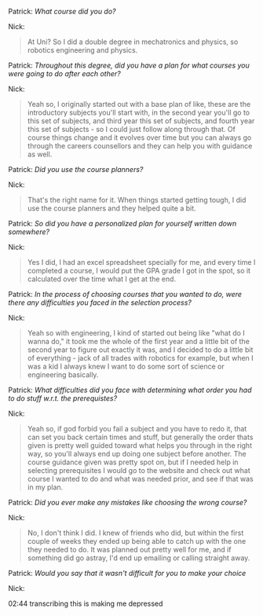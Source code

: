 Patrick: *What course did you do?*

Nick: 
> At Uni? So I did a double degree in mechatronics and physics, so robotics engineering and physics.

Patrick: *Throughout this degree, did you have a plan for what courses you were going to do after each other?*

Nick: 
> Yeah so, I originally started out with a base plan of like, these are the introductory subjects you'll start with, in the second year you'll go to this set of subjects, and third year this set of subjects, and fourth year this set of subjects - so I could just follow along through that. Of course things change and it evolves over time but you can always go through the careers counsellors and they can help you with guidance as well.

Patrick: *Did you use the course planners?*

Nick: 
> That's the right name for it. When things started getting tough, I did use the course planners and they helped quite a bit.

Patrick: *So did you have a personalized plan for yourself written down somewhere?*

Nick: 
> Yes I did, I had an excel spreadsheet specially for me, and every time I completed a course, I would put the GPA grade I got in the spot, so it calculated over the time what I get at the end.

Patrick: *In the process of choosing courses that you wanted to do, were there any difficulties you faced in the selection process?*

Nick: 
> Yeah so with engineering, I kind of started out being like "what do I wanna do," it took me the whole of the first year and a little bit of the second year to figure out exactly it was, and I decided to do a little bit of everything - jack of all trades with robotics for example, but when I was a kid I always knew I want to do some sort of science or engineering basically.

Patrick: *What difficulties did you face with determining what order you had to do stuff w.r.t. the prerequistes?*

Nick: 
> Yeah so, if god forbid you fail a subject and you have to redo it, that can set you back certain times and stuff, but generally the order thats given is pretty well guided toward what helps you through in the right way, so you'll always end up doing one subject before another. The course guidance given was pretty spot on, but if I needed help in selecting prerequisites I would go to the website and check out what course I wanted to do and what was needed prior, and see if that was in my plan.

Patrick: *Did you ever make any mistakes like choosing the wrong course?*

Nick: 
> No, I don't think I did. I knew of friends who did, but within the first couple of weeks they ended up being able to catch up with the one they needed to do. It was planned out pretty well for me, and if something did go astray, I'd end up emailing or calling straight away.

Patrick: *Would you say that it wasn't difficult for you to make your choice*

Nick: 
> 

02:44
transcribing this is making me depressed
